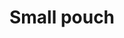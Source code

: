 ---
layout: item
title: Small pouch
item-id: 5509
datatable: true
id: 5509
name: "Small pouch"
members: true
lowalch: 60
highalch: 90
examine: "A small pouch used for storing essence."
monsters:
  - id: 2584
    name: "Abyssal leech"
    members: true
    combat_level: 41
    wiki_url: "https://oldschool.runescape.wiki/w/Abyssal_leech"
    drops:
      - quantity: "1"
        rarity: 0.023809523809523808
    image: "https://oldschool.runescape.wiki/images/thumb/8/8b/Abyssal_leech.png/1200px-Abyssal_leech.png?ece40"
  - id: 2585
    name: "Abyssal guardian"
    members: true
    combat_level: 59
    wiki_url: "https://oldschool.runescape.wiki/w/Abyssal_guardian"
    drops:
      - quantity: "1"
        rarity: 0.023809523809523808
    image: "https://oldschool.runescape.wiki/images/9/9b/Abyssal_guardian.png?6f73c"
  - id: 2586
    name: "Abyssal walker"
    members: true
    combat_level: 81
    wiki_url: "https://oldschool.runescape.wiki/w/Abyssal_walker"
    drops:
      - quantity: "1"
        rarity: 0.023809523809523808
    image: "https://oldschool.runescape.wiki/images/d/d8/Abyssal_walker.png?019b1"
---